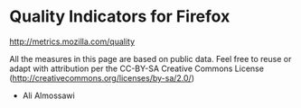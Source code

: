 Quality Indicators for Firefox
==========================

http://metrics.mozilla.com/quality

All the measures in this page are based on public data.  Feel free to reuse or adapt with attribution per the CC-BY-SA Creative Commons License (http://creativecommons.org/licenses/by-sa/2.0/)


- Ali Almossawi
